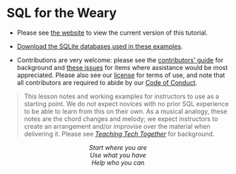 # SQL for the Weary

-   Please see [the website][site] to view the current version of this tutorial.

-   [Download the SQLite databases used in these examples][release].

-   Contributions are very welcome:
    please see the [contributors' guide][contribute] for background
    and [these issues][help-wanted] for items where assistance would be most appreciated.
    Please also see our [license][license] for terms of use,
    and note that all contributors are required to abide by our [Code of Conduct][conduct].

> This lesson notes and working examples for instructors to use as a starting point.
> We do *not* expect novices with no prior SQL experience to be able to learn from this on their own.
> As a musical analogy,
> these notes are the chord changes and melody;
> we expect instructors to create an arrangement and/or improvise over the material
> when delivering it.
> Please see [*Teaching Tech Together*][t3] for background.

<div align="center">
  <p>
    <em>
      Start where you are
      <br/>
      Use what you have
      <br/>
      Help who you can
    </em>
  </p>
</div>

[conduct]: https://gvwilson.github.io/sql-tutorial/conduct/
[contribute]: https://gvwilson.github.io/sql-tutorial/contributing/
[help-wanted]: https://github.com/gvwilson/sql-tutorial/issues?q=is%3Aissue+is%3Aopen+label%3Ahelp-wanted
[license]: https://gvwilson.github.io/sql-tutorial/license/
[release]: https://github.com/gvwilson/sql-tutorial/raw/main/sql-tutorial.zip
[site]: https://gvwilson.github.io/sql-tutorial/
[t3]: https://teachtogether.tech/
